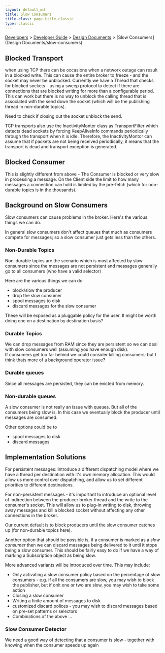```yaml
---
layout: default_md
title: Slow Consumers 
title-class: page-title-classic
type: classic
---
```


[Developers](developers) > [Developer Guide](developer-guide) > [Design Documents](design-documents) > [Slow Consumers](Design Documents/slow-consumers)


Blocked Transport
-----------------

when using TCP there can be occasions when a network outage can result in a blocked write. This can cause the entire broker to freeze - and the socket may never be unblocked. Currently we have a Thread that checks for blocked sockets - using a sweep protocol to detect if there are connections that are blocked writing for more than a configurable period. This can work but there is no way to unblock the calling thread that is associated with the send down the socket (which will be the publishing thread in non-durable topics).

Need to check if closing out the socket unblock the send.

TCP transports also use the InactivityMontor class as TransportFilter which detects dead sockets by forcing KeepAliveInfo commands periodically through the transport when it is idle. Therefore, the InactivityMontor can assume that if packets are not being received periodically, it means that the transport is dead and transport exception is generated.

Blocked Consumer
----------------

This is slightly different from above - The Consumer is blocked or very slow in processing a message. On the Client side the limit to how many messages a connection can hold is limited by the pre-fetch (which for non-durable topics is in the thousands).

Background on Slow Consumers
----------------------------

Slow consumers can cause problems in the broker. Here's the various things we can do.

In general slow consumers don't affect queues that much as consumers compete for messages; so a slow consumer just gets less than the others.

### Non-Durable Topics

Non-durable topics are the scenario which is most affected by slow consumers since the messages are not persistent and messages generally go to all consumers (who have a valid selector)

Here are the various things we can do

*   block/slow the producer
*   drop the slow consumer
*   spool messages to disk
*   discard messages for the slow consumer

These will be exposed as a pluggable policy for the user. It might be worth doing one on a destination by destination basis?

### Durable Topics

We can drop messages from RAM since they are persistent so we can deal with slow consumers well (assuming you have enough disk).  
If consumers get too far behind we could consider killing consumers; but I think thats more of a background operator issue?

### Durable queues

Since all messages are persisted, they can be evicted from memory.

### Non-durable queues

A slow consumer is not really an issue with queues. But all of the consumers being slow is. In this case we eventually block the producer until messages are consumed.

Other options could be to

*   spool messages to disk
*   discard messages

Implementation Solutions
------------------------

For persistent messages: Introduce a different dispatching model where we have a thread per destination with it's own memory allocation. This would allow us more control over dispatching, and allow us to set different priorities to different destinations.

For non-persistent messages - it's important to introduce an optional level of indirection between the producer broker thread and the write to the consumer's socket. This will allow us to plug-in writing to disk, throwing away messages and kill a blocked socket without affecting any other connections in the broker.

Our current default is to block producers until the slow consumer catches up (for non-durable topics here).

Another option that should be possible is, if a consumer is marked as a _slow consumer_ then we can discard messages being delivered to it until it stops being a slow consumer. This should be fairly easy to do if we have a way of marking a Subscription object as being slow.

More advanced variants will be introduced over time. This may include:

*   Only activating a slow consumer policy based on the percentage of slow consumers - e.g. if all the consumers are slow, you may wish to block the publisher, but if onlt one or two are slow, you may wish to take some action
*   Closing a slow consumer
*   Writing a finite amount of messages to disk
*   customized discard polices - you may wish to discard messages based on pre-set patterns or selectors
*   Combinations of the above ...

### Slow Consumer Detector

We need a good way of detecting that a consumer is slow - together with knowing when the consumer speeds up again

